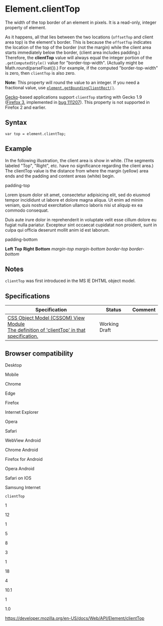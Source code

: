 Element.clientTop
=================

The width of the top border of an element in pixels. It is a read-only, integer property of element.

As it happens, all that lies between the two locations (`offsetTop` and client area top) is the element's border. This is because the `offsetTop` indicates the location of the top of the border (not the margin) while the client area starts immediately below the border, (client area includes padding.) Therefore, the **clientTop** value will always equal the integer portion of the `.getComputedStyle()` value for "border-top-width". (Actually might be Math.round(parseFloat()).) For example, if the computed "border-top-width" is zero, then `clientTop` is also zero.

**Note:** This property will round the value to an integer. If you need a fractional value, use [`element.getBoundingClientRect()`](getboundingclientrect).

[Gecko](https://developer.mozilla.org/en-US/Gecko)-based applications support `clientTop` starting with Gecko 1.9 ([Firefox 3](https://developer.mozilla.org/en-US/Firefox_3), implemented in [bug 111207](https://bugzilla.mozilla.org/show_bug.cgi?id=111207)). This property is not supported in Firefox 2 and earlier.

Syntax
------

    var top = element.clientTop;

Example
-------

In the following illustration, the client area is show in white. (The segments labeled "Top", "Right", etc. have no significance regarding the client area.) The clientTop value is the distance from where the margin (yellow) area ends and the padding and content areas (white) begin.

padding-top

Lorem ipsum dolor sit amet, consectetur adipisicing elit, sed do eiusmod tempor incididunt ut labore et dolore magna aliqua. Ut enim ad minim veniam, quis nostrud exercitation ullamco laboris nisi ut aliquip ex ea commodo consequat.

Duis aute irure dolor in reprehenderit in voluptate velit esse cillum dolore eu fugiat nulla pariatur. Excepteur sint occaecat cupidatat non proident, sunt in culpa qui officia deserunt mollit anim id est laborum.

padding-bottom

**Left** **Top** **Right** **Bottom** *margin-top* *margin-bottom* *border-top* *border-bottom*

Notes
-----

`clientTop` was first introduced in the MS IE DHTML object model.

Specifications
--------------

<table><thead><tr class="header"><th>Specification</th><th>Status</th><th>Comment</th></tr></thead><tbody><tr class="odd"><td><a href="https://drafts.csswg.org/cssom-view/#dom-element-clienttop">CSS Object Model (CSSOM) View Module<br />
<span class="small">The definition of 'clientTop' in that specification.</span></a></td><td><span class="spec-wd">Working Draft</span></td><td></td></tr></tbody></table>

Browser compatibility
---------------------

Desktop

Mobile

Chrome

Edge

Firefox

Internet Explorer

Opera

Safari

WebView Android

Chrome Android

Firefox for Android

Opera Android

Safari on IOS

Samsung Internet

`clientTop`

1

12

1

5

8

3

1

18

4

10.1

1

1.0

<a href="https://developer.mozilla.org/en-US/docs/Web/API/Element/clientTop" class="_attribution-link">https://developer.mozilla.org/en-US/docs/Web/API/Element/clientTop</a>
